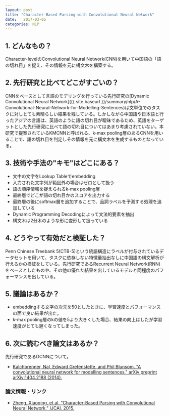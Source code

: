 ```yaml
---
layout: post
title: "Character-Based Parsing with Convolutional Neural Network"
date:   2017-03-05
categories: NLP
---
```


## 1. どんなもの？

Character-levelのConvolutional Neural Network(CNN)を用いて中国語の「語の切れ目」を捉え、その情報を元に構文木を構築する。

## 2. 先行研究と比べてどこがすごいの？

CNNをベースとして言語のモデリングを行っている先行研究の[Dynamic Convolutional Neural Network]({{ site.baseurl }}/summary/nlp/A-Convolutional-Neural-Network-for-Modelling-Sentences)は文単位でのタスクに対しとても素晴らしい結果を残している。しかしながら中国語や日本語と行ったアジアの言語は、英語のように語の切れ目が曖昧であるため、英語をターゲットとした先行研究に比べて語の切れ目についてはあまり考慮されていない。本研究で提案されているKMCNNと呼ばれる、k-max pooling層のあるCNNを用いることで、語の切れ目を判定しその情報を元に構文木を生成するものとなっている。

## 3. 技術や手法の"キモ"はどこにある？

* 文中の文字をLookup Tableでembedding
* 入力された文字列が範囲外の場合はゼロとして扱う
* 語の順序情報を捉えられるk-max pooling層
* 最終層でどこが語の切れ目かのスコアを出力する
* 最終層の後にsoftmax層を追加することで、品詞ラベルを予測する処理を追加している
* Dynamic Programming Decodingによって文法的要素を抽出
* 構文木は2分木のような形に変形して扱っている

## 4. どうやって有効だと検証した？

Penn Chinese Treebank 5(CTB-5)という統語構造にラベルが付与されているデータセットを用いて、タスクに依存しない特徴量抽出なしに中国語の構文解析が行えるかの検証をしている。先行研究であるRecurrent Neural Network(RNN)をベースとしたものや、その他の優れた結果を出しているモデルと同程度のパフォーマンスを出している。

## 5. 議論はあるか？

* embeddingする文字の次元を50としたときに、学習速度とパフォーマンスの面で良い結果が出た。
* k-max pooling層のkの値を5より大きくした場合、結果の向上はしたが学習速度がとても遅くなってしまった。

## 6. 次に読むべき論文はあるか？

先行研究であるDCNNについて。
* [Kalchbrenner, Nal, Edward Grefenstette, and Phil Blunsom. "A convolutional neural network for modelling sentences." arXiv preprint arXiv:1404.2188 (2014).](https://arxiv.org/pdf/1404.2188.pdf)

### 論文情報・リンク

* [Zheng, Xiaoqing, et al. "Character-Based Parsing with Convolutional Neural Network." IJCAI. 2015.](https://pdfs.semanticscholar.org/6e4c/b2718c584a74359de96fd53a308d1a44e874.pdf)
